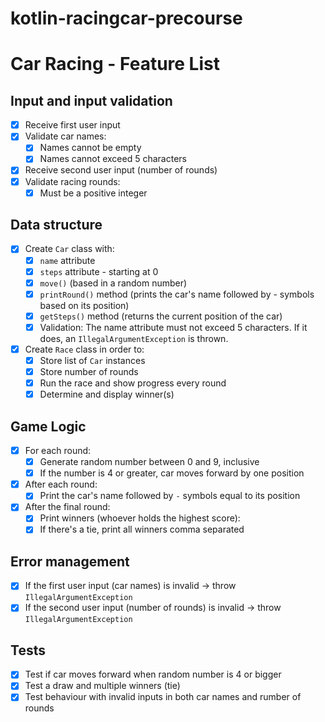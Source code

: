 # kotlin-racingcar-precourse

# Car Racing - Feature List

## Input and input validation
- [x] Receive first user input
- [x] Validate car names:
  - [x] Names cannot be empty
  - [x] Names cannot exceed 5 characters
- [x] Receive second user input (number of rounds)
- [x] Validate racing rounds:
  - [x] Must be a positive integer

## Data structure
- [x] Create `Car` class with:
  - [x] `name` attribute
  - [x] `steps` attribute - starting at 0
  - [x] `move()` (based in a random number)
  - [x] `printRound()` method (prints the car's name followed by - symbols based on its position)
  - [x] `getSteps()` method (returns the current position of the car)
  - [x] Validation: The name attribute must not exceed 5 characters. If it does, an `IllegalArgumentException` is thrown.

- [x] Create `Race` class in order to:
  - [x] Store list of `Car` instances
  - [x] Store number of rounds
  - [x] Run the race and show progress every round
  - [x] Determine and display winner(s)

## Game Logic
- [x] For each round:
  - [x] Generate random number between 0 and 9, inclusive
  - [x] If the number is 4 or greater, car moves forward by one position
- [x] After each round:
  - [x] Print the car's name followed by `-` symbols equal to its position
- [x] After the final round:
  - [x] Print winners (whoever holds the highest score):
  - [x] If there's a tie, print all winners comma separated

## Error management
- [x] If the first user input (car names) is invalid → throw `IllegalArgumentException`
- [x] If the second user input (number of rounds) is invalid → throw  `IllegalArgumentException`

## Tests
- [x] Test if car moves forward when random number is 4 or bigger
- [x] Test a draw and multiple winners (tie)
- [x] Test behaviour with invalid inputs in both car names and rumber of rounds